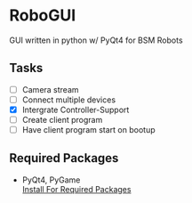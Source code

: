 # RoboGUI
GUI written in python w/ PyQt4 for BSM Robots

## Tasks

- [ ] Camera stream
- [ ] Connect multiple devices
- [x] Intergrate Controller-Support
- [ ] Create client program
- [ ] Have client program start on bootup

## Required Packages
- PyQt4, PyGame <br />
[Install For Required Packages](Required%20Packages.md/)
